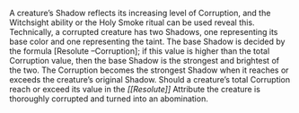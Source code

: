 A creature’s Shadow reflects its increasing level of Corruption, and the Witchsight ability or the Holy Smoke ritual can be used reveal this. Technically, a corrupted creature has two Shadows, one representing its base color and one representing the taint.
The base Shadow is decided by the formula [Resolute –Corruption]; if this value is higher than the total Corruption value, then the base Shadow is the strongest and brightest of the two. The Corruption becomes the strongest Shadow when it reaches or exceeds the creature’s original Shadow. Should a creature’s total Corruption reach or exceed its value in the *[[Resolute]]* Attribute the creature is thoroughly corrupted and turned into an abomination.
